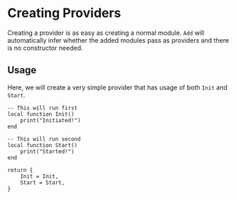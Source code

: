 # Creating Providers

Creating a provider is as easy as creating a normal module. `Add` will automatically infer whether the added modules pass as providers and there is no constructor needed.

## Usage

Here, we will create a very simple provider that has usage of both `Init` and `Start`.

```luau
-- This will run first
local function Init()
    print("Initiated!")
end

-- This will run second
local function Start()
    print("Started!")
end

return {
    Init = Init,
    Start = Start,
}
```
